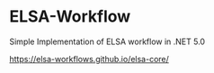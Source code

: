 # ELSA-Workflow
Simple Implementation of ELSA workflow in .NET 5.0

https://elsa-workflows.github.io/elsa-core/



